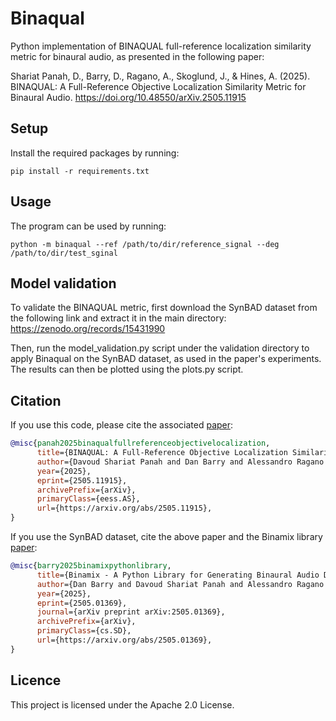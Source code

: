 # Binaqual
Python implementation of BINAQUAL full-reference localization similarity metric for binaural audio, as presented in the following paper:

Shariat Panah, D., Barry, D., Ragano, A., Skoglund, J., & Hines, A. (2025). BINAQUAL: A Full-Reference Objective Localization Similarity Metric for Binaural Audio. https://doi.org/10.48550/arXiv.2505.11915

## Setup
Install the required packages by running:

`pip install -r requirements.txt`

## Usage
The program can be used by running:

`python -m binaqual --ref /path/to/dir/reference_signal --deg /path/to/dir/test_sginal`


## Model validation

To validate the BINAQUAL metric, first download the SynBAD dataset from the following link and extract it in the main directory:
https://zenodo.org/records/15431990

Then, run the model_validation.py script under the validation directory to apply Binaqual on the SynBAD dataset, as used in the paper's experiments. The results can then be plotted using the plots.py script.


## Citation
If you use this code, please cite the associated [paper](http://arxiv.org/abs/2505.11915):
```bibtex
@misc{panah2025binaqualfullreferenceobjectivelocalization,
      title={BINAQUAL: A Full-Reference Objective Localization Similarity Metric for Binaural Audio}, 
      author={Davoud Shariat Panah and Dan Barry and Alessandro Ragano and Jan Skoglund and Andrew Hines},
      year={2025},
      eprint={2505.11915},
      archivePrefix={arXiv},
      primaryClass={eess.AS},
      url={https://arxiv.org/abs/2505.11915}, 
}
```

If you use the SynBAD dataset, cite the above paper and the Binamix library [paper](https://arxiv.org/abs/2505.01369):

```bibtex
@misc{barry2025binamixpythonlibrary,
      title={Binamix - A Python Library for Generating Binaural Audio Datasets}, 
      author={Dan Barry and Davoud Shariat Panah and Alessandro Ragano and Jan Skoglund and Andrew Hines},
      year={2025},
      eprint={2505.01369},
      journal={arXiv preprint arXiv:2505.01369},
      archivePrefix={arXiv},
      primaryClass={cs.SD},
      url={https://arxiv.org/abs/2505.01369}, 
}
```


## Licence
This project is licensed under the Apache 2.0 License.
